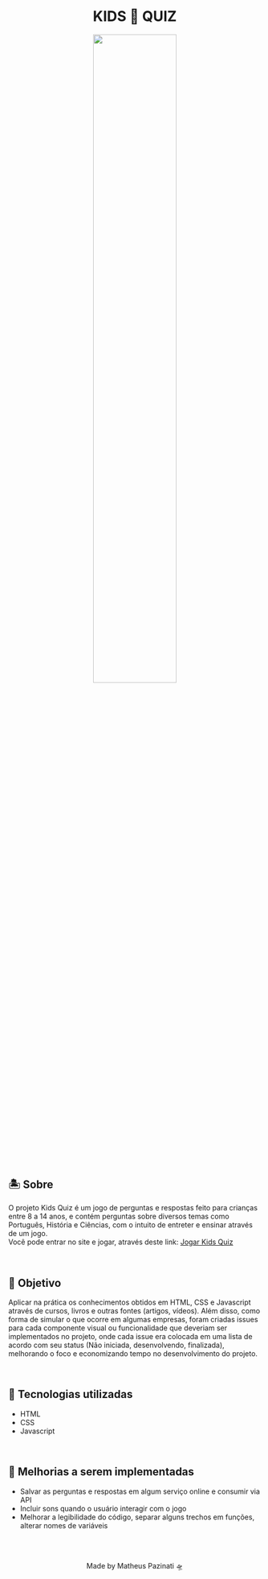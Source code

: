 # <h1 align="center">KIDS 💠 QUIZ</h1>
<p align="center">
  <img align="center" src="https://media.giphy.com/media/bkwmkf8Qbv4UpBdbWg/giphy.gif" width="57.5%">
</p>
<h2>🏝️ Sobre</h2>
<p>O projeto Kids Quiz é um jogo de perguntas e respostas feito para crianças entre 8 a 14 anos, e contém perguntas sobre diversos temas como Português, História e Ciências, com o intuito de entreter e ensinar através de um jogo.<br>
Você pode entrar no site e jogar, através deste link: <a href="https://matheus-pazinati.github.io/quiz-for-kids/">Jogar Kids Quiz</a>
</p>
<br>
<h2>🎯 Objetivo</h2>
<p>Aplicar na prática os conhecimentos obtidos em HTML, CSS e Javascript através de cursos, livros e outras fontes (artigos, vídeos). Além disso, como forma de simular o que ocorre em algumas empresas, foram criadas issues para cada componente visual ou funcionalidade que deveriam ser implementados no projeto, onde cada issue era colocada em uma lista de acordo com seu status (Não iniciada, desenvolvendo, finalizada), melhorando o foco e economizando tempo no desenvolvimento do projeto.</p>
<br>
<h2>🚀 Tecnologias utilizadas</h2>
<ul>
  <li>HTML</li>
  <li>CSS</li>
  <li>Javascript</li>
</ul>
<br>
<h2>📌 Melhorias a serem implementadas</h2>
<ul>
  <li>Salvar as perguntas e respostas em algum serviço online e consumir via API</li>
  <li>Incluir sons quando o usuário interagir com o jogo</li>
  <li>Melhorar a legibilidade do código, separar alguns trechos em funções, alterar nomes de variáveis</li>
</ul>
<br>
<br>
<p align="center">Made by Matheus Pazinati 🛸</p>